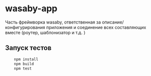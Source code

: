 # wasaby-app
Часть фреймворка wasaby, ответственная за описание/конфигурирования приложения и соединение всех составляющих вместе (роутер, шаблонизатор и т.д. )

## Запуск тестов
```bash
    npm install
    npm build
    npm test
```
